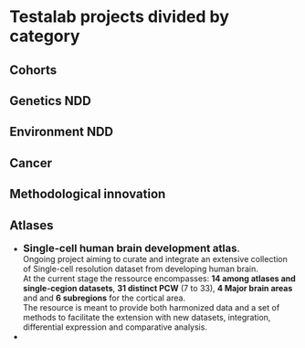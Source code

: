 # Testalab projects divided by category

## Cohorts

## Genetics NDD

## Environment NDD

## Cancer

## Methodological innovation

## Atlases
- <span style="font-size: 18px;">__Single-cell human brain development atlas__.</span><br>
Ongoing project aiming to curate and integrate an extensive collection of Single-cell resolution dataset from developing human brain.<br>
At the current stage the ressource encompasses:  **14 among atlases and single-cegion datasets**, **31 distinct PCW** (7 to 33), **4 Major brain areas** and and **6 subregions** for the cortical area.<br>
The resource is meant to provide both harmonized data and a set of methods to facilitate the extension with new datasets, integration, differential expression and comparative analysis.
- 

